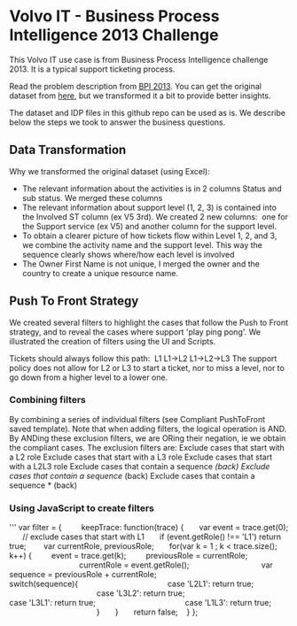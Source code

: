 # Volvo IT - Business Process Intelligence 2013 Challenge
This Volvo IT use case is from Business Process Intelligence challenge 2013. It is a typical support ticketing process.

Read the problem description from [BPI 2013](https://www.win.tue.nl/bpi/doku.php?id=2013:challenge&redirect=1id=2013/challenge).
You can get the original dataset from [here](https://www.win.tue.nl/bpi/lib/exe/fetch.php?media=2013:csv_files.zip), but we transformed it a bit to provide better insights.

The dataset and IDP files in this github repo can be used as is.
We describe below the steps we took to answer the business questions.

## Data Transformation
Why we transformed the original dataset (using Excel):
* The relevant information about the activities is in 2 columns Status and sub status. We merged these columns
* The relevant information about support level (1, 2, 3) is contained into the Involved ST column (ex V5 3rd). We created 2 new columns:  one for the Support service (ex V5) and another column for the support level.
* To obtain a clearer picture of how tickets flow within Level 1, 2, and 3, we combine the activity name and the support level. This way the sequence clearly shows where/how each level is involved
* The Owner First Name is not unique, I merged the owner and the country to create a unique resource name.

## Push To Front Strategy
We created several filters to highlight the cases that follow the Push to Front strategy, and to reveal the cases where support 'play ping pong'. We illustrated the creation of filters using the UI and Scripts.

Tickets should always follow this path: 
L1
L1->L2
L1->L2->L3
The support policy does not allow for L2 or L3 to start a ticket, nor to miss a level, nor to go down from a higher level to a lower one.


### Combining filters
By combining a series of individual filters (see Compliant PushToFront saved template). Note that when adding filters, the logical operation is AND. By ANDing these exclusion filters, we are ORing their negation, ie we obtain the compliant cases. The exclusion filters are:
Exclude cases that start with a L2 role
Exclude cases that start with a L3 role
Exclude cases that start with a L2L3 role
Exclude cases that contain a sequence <L2>*<L1> (back)
Exclude cases that contain a sequence <L3>*<L1> (back)
Exclude cases that contain a sequence <L3>*<L2> (back)

### Using JavaScript to create filters

'''
var filter = {
        keepTrace: function(trace) {
      var event = trace.get(0);
      // exclude cases that start with L1
      if (event.getRole() !== 'L1') return true;
       var currentRole, previousRole;
      for(var k = 1 ; k < trace.size(); k++) {
        event = trace.get(k);
        previousRole = currentRole;
                                currentRole = event.getRole();
                                var sequence = previousRole + currentRole;
                                switch(sequence){
                                        case 'L2L1': return true;
                                        case 'L3L2': return true;
                                        case 'L3L1': return true;
                                        case 'L1L3': return true;
                                        }
      }
      return false;
   }
};
